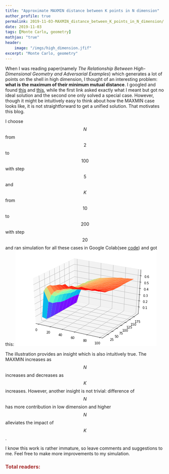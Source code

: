 ```yaml
---
title: "Approximate MAXMIN distance between K points in N dimension"
author_profile: true
permalink: 2019-11-03-MAXMIN_distance_between_K_points_in_N_dimension/
date: 2019-11-03
tags: [Monte Carlo, geometry]
mathjax: "true"
header:
    image: "/imgs/high_dimension.jfif"
excerpt: "Monte Carlo, geometry"
---
```


When I was reading paper(namely *The Relationship Between High-Dimensional Geometry and Adversarial Examples*) which generates a lot of points on the shell in high dimension, I thought of an interesting problem: **what is the maximum of their minimum mutual distance**. I googled and found [this](https://math.stackexchange.com/questions/1976250/what-is-the-maximum-distance-of-k-points-in-an-n-dimensional-hypercube) and [this](https://mathoverflow.net/questions/279382/maximum-average-euclidean-distance-between-n-points-in-1-1n), while the first link asked exactly what I meant but got no ideal solution and the second one only solved a special case. However, though it might be intuitively easy to think about how the MAXMIN case looks like, it is not straightforward to get a unified solution. That motivates this blog.

I choose $$N$$ from $$2$$ to $$100$$ with step $$5$$ and $$K$$ from $$10$$ to $$200$$ with step $$20$$ and ran simulation for all these cases in Google Colab(see [code](https://colab.research.google.com/drive/12oBtJPT_FGbEe2iByhTBkHR2Js5CWB2P)) and got this:
![result](../imgs/approximate_MAXMIN_distance_between_K_points_in_N_dimension.png)

The illustration provides an insight which is also intuitively true. The MAXMIN increases as $$N$$ increases and decreases as $$K$$ increases. However, another insight is not trivial: difference of $$N$$ has more contribution in low dimension and higher $$N$$ alleviates the impact of $$K$$.

I know this work is rather immature, so leave comments and suggestions to me. Feel free to make more improvements to my simulation.

<script async src="//busuanzi.ibruce.info/busuanzi/2.3/busuanzi.pure.mini.js">
</script>

<h3 id="busuanzi_container_page_pv" style="align-content: center; color:brown; font: 200">
  Total readers: <span id="busuanzi_value_page_pv"></span>
</h3>

<link rel="stylesheet" href="https://cdn.jsdelivr.net/npm/gitalk@1/dist/gitalk.css">
<script src="https://cdn.jsdelivr.net/npm/gitalk@1/dist/gitalk.min.js"></script>
<div id="gitalk-container"></div>

<script type="text/javascript">
const gitalk = new Gitalk({
  clientID: 'c9688e0c65375364a06a',
  clientSecret: '8df2e39f843080e28444928ecad0529446543bc1',
  repo: 'AlgebraLoveme.github.io',
  owner: 'AlgebraLoveme',
  admin: ['AlgebraLoveme'],
  id: location.pathname,      // Ensure uniqueness and length less than 50
  distractionFreeMode: false,  // Facebook-like distraction free mode
  language: 'en'
})

gitalk.render('gitalk-container')
</script>
